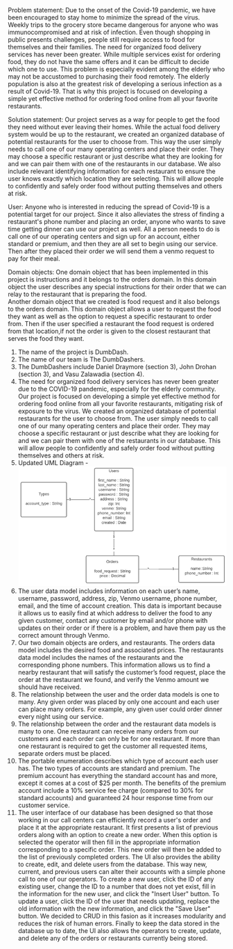 Problem statement:
	Due to the onset of the Covid-19 pandemic, we have been encouraged to stay home to minimize the spread of the virus.  
  Weekly trips to the grocery store became dangerous for anyone who was immunocompromised and at risk of infection. 
  Even though shopping in public presents challenges, people still require access to food for themselves and their families. 
  The need for organized food delivery services has never been greater. 
  While multiple services exist for ordering food, they do not have the same offers and it can be difficult to decide which one to use. 
  This problem is especially evident among the elderly who may not be accustomed to purchasing their food remotely. 
  The elderly population is also at the greatest risk of developing a serious infection as a result of Covid-19. 
  That is why this project is focused on developing a simple yet effective method for ordering food online from all your favorite restaurants. 

Solution statement:
	Our project serves as a way for people to get the food they need without ever leaving their homes. 
  While the actual food delivery system would be up to the restaurant, we created an organized database of potential restaurants for the user to choose from. 
  This way the user simply needs to call one of our many operating centers and place their order. 
  They may choose a specific restaurant or just describe what they are looking for and we can pair them with one of the restaurants in our database. 
  We also include relevant identifying information for each restaurant to ensure the user knows exactly which location they are selecting. 
  This will allow people to confidently and safely order food without putting themselves and others at risk. 

User:
	Anyone who is interested in reducing the spread of Covid-19 is a potential target for our project. 
  Since it also alleviates the stress of finding a restaurant's phone number and placing an order, anyone who wants to save time getting dinner can use our project as well. 
  All a person needs to do is call one of our operating centers and sign up for an account, either standard or premium, and then they are all set to begin using our service. 
  Then after they placed their order we will send them a venmo request to pay for their meal. 

Domain objects:
	One domain object that has been implemented in this project is instructions and it belongs to the orders domain. 
  In this domain object the user describes any special instructions for their order that we can relay to the restaurant that is preparing the food.  
  Another domain object that we created is food request and it also belongs to the orders domain.
  This domain object allows a user to request the food they want as well as the option to request a specific restaurant to order from.
  Then if the user specified a restaurant the food request is ordered from that location,if not the order is given to the closest restaurant that serves the food they want. 

1. The name of the project is DumbDash.
2. The name of our team is The DumbDashers.
3. The DumbDashers include Daniel Draymore (section 3), John Drohan (section 3), and Vasu Zalawadia (section 4).
4. The need for organized food delivery services has never been greater due to the COVID-19 pandemic, especially for the elderly community. 
  Our project is focused on developing a simple yet effective method for ordering food online from all your favorite restaurants, mitigating risk of exposure to the virus. 
  We created an organized database of potential restaurants for the user to choose from. 
  The user simply needs to call one of our many operating centers and place their order. 
  They may choose a specific restaurant or just describe what they are looking for and we can pair them with one of the restaurants in our database. 
  This will allow people to confidently and safely order food without putting themselves and others at risk.
5. Updated UML Diagram - ![UML](/uml.png)
6. The user data model includes information on each user’s name, username, password, address, zip, Venmo username, phone number, email, and the time of account creation. 
  This data is important because it allows us to easily find at which address to deliver the food to any given customer, contact any customer by email and/or phone with updates on their order or if there is a problem, and have them pay us the correct amount through Venmo.
7. Our two domain objects are orders, and restaurants. 
  The orders data model includes the desired food and associated prices. 
  The restaurants data model includes the names of the restaurants and the corresponding phone numbers. 
  This information allows us to find a nearby restaurant that will satisfy the customer’s food request, place the order at the restaurant we found, and verify the Venmo amount we should have received.
8. The relationship between the user and the order data models is one to many. 
  Any given order was placed by only one account and each user can place many orders. 
  For example, any given user could order dinner every night using our service.
9. The relationship between the order and the restaurant data models is many to one. 
  One restaurant can receive many orders from our customers and each order can only be for one restaurant. 
  If more than one restaurant is required to get the customer all requested items, separate orders must be placed.
10. The portable enumeration describes which type of account each user has. 
  The two types of accounts are standard and premium. 
  The premium account has everything the standard account has and more, except it comes at a cost of $25 per month. 
  The benefits of the premium account include a 10% service fee charge (compared to 30% for standard accounts) and guaranteed 24 hour response time from our customer service.
11. The user interface of our database has been designed so that those working in our call centers can efficiently record a user's order and place it at the appropriate restaurant.
  It first presents a list of previous orders along with an option to create a new order.
  When this option is selected the operator will then fill in the appropriate information corresponding to a specific order. 
  This new order will then be added to the list of previously completed orders. 
  The UI also provides the ability to create, edit, and delete users from the database. 
  This way new, current, and previous users can alter their accounts with a simple phone call to one of our operators. 
  To create a new user, click the ID of any existing user, change the ID to a number that does not yet exist, fill in the information for the new user, and click the "Insert User" button.
  To update a user, click the ID of the user that needs updating, replace the old information with the new information, and click the "Save User" button.
  We decided to CRUD in this fasion as it increases modularity and reduces the risk of human errors.
  Finally to keep the data stored in the database up to date, the UI also allows the operators to create, update, and delete any of the orders or restaurants currently being stored.
